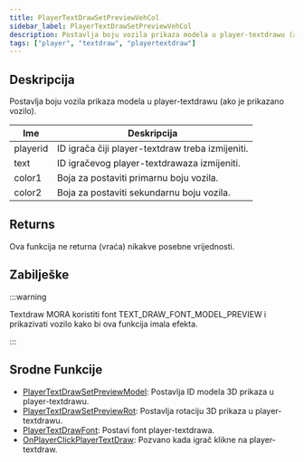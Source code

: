```yaml
---
title: PlayerTextDrawSetPreviewVehCol
sidebar_label: PlayerTextDrawSetPreviewVehCol
description: Postavlja boju vozila prikaza modela u player-textdrawu (ako je prikazano vozilo).
tags: ["player", "textdraw", "playertextdraw"]
---
```


## Deskripcija

Postavlja boju vozila prikaza modela u player-textdrawu (ako je prikazano vozilo).

| Ime      | Deskripcija                                      |
| -------- | ------------------------------------------------ |
| playerid | ID igrača čiji player-textdraw treba izmijeniti. |
| text     | ID igračevog player-textdrawaza izmijeniti.      |
| color1   | Boja za postaviti primarnu boju vozila.          |
| color2   | Boja za postaviti sekundarnu boju vozila.        |

## Returns

Ova funkcija ne returna (vraća) nikakve posebne vrijednosti.

## Zabilješke

:::warning

Textdraw MORA koristiti font TEXT_DRAW_FONT_MODEL_PREVIEW i prikazivati ​​vozilo kako bi ova funkcija imala efekta.

:::

## Srodne Funkcije

- [PlayerTextDrawSetPreviewModel](PlayerTextDrawSetPreviewModel): Postavlja ID modela 3D prikaza u player-textdrawu.
- [PlayerTextDrawSetPreviewRot](PlayerTextDrawSetPreviewRot): Postavlja rotaciju 3D prikaza u player-textdrawu.
- [PlayerTextDrawFont](PlayerTextDrawFont): Postavi font player-textdrawa.
- [OnPlayerClickPlayerTextDraw](../callbacks/OnPlayerClickPlayerTextDraw): Pozvano kada igrač klikne na player-textdraw.
